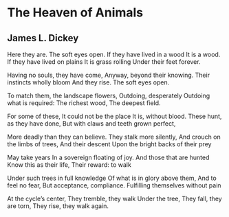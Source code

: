 # The Heaven of Animals
## James L. Dickey
Here they are. The soft eyes open.
If they have lived in a wood
It is a wood.
If they have lived on plains
It is grass rolling
Under their feet forever.

Having no souls, they have come,
Anyway, beyond their knowing.
Their instincts wholly bloom
And they rise.
The soft eyes open.

To match them, the landscape flowers,
Outdoing, desperately
Outdoing what is required:
The richest wood,
The deepest field.

For some of these,
It could not be the place
It is, without blood.
These hunt, as they have done,
But with claws and teeth grown perfect,

More deadly than they can believe.
They stalk more silently,
And crouch on the limbs of trees,
And their descent
Upon the bright backs of their prey

May take years
In a sovereign floating of joy.
And those that are hunted
Know this as their life,
Their reward: to walk

Under such trees in full knowledge
Of what is in glory above them,
And to feel no fear,
But acceptance, compliance.
Fulfilling themselves without pain

At the cycle’s center,
They tremble, they walk
Under the tree,
They fall, they are torn,
They rise, they walk again.